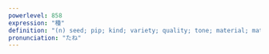 ```yaml
---
powerlevel: 858
expression: "種"
definition: "(n) seed; pip; kind; variety; quality; tone; material; matter; subject; theme; (news) copy; leaven (bread); cause; source; trick; secret; inside story; (P)"
pronunciation: "たね"
---
```

